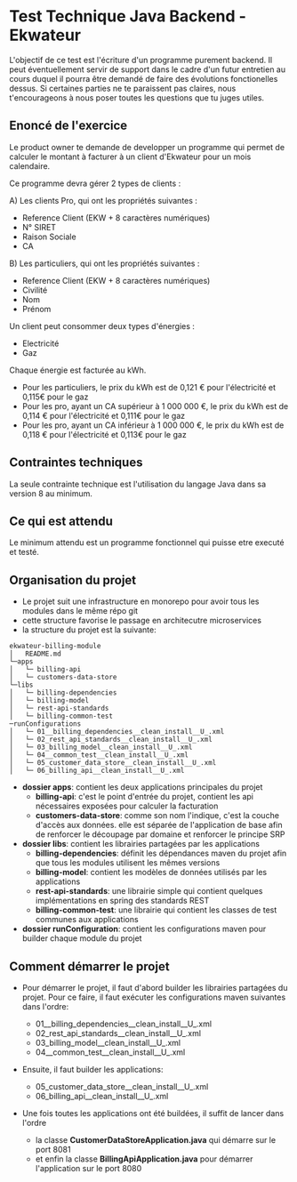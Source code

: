 # Test Technique Java Backend - Ekwateur

L'objectif de ce test est l'écriture d'un programme purement backend. Il peut éventuellement servir de support dans le cadre 
d'un futur entretien au cours duquel il pourra être demandé de faire des évolutions fonctionelles dessus. Si certaines parties
ne te paraissent pas claires, nous t'encourageons à nous poser toutes les questions que tu juges utiles.

## Enoncé de l'exercice
Le product owner te demande de developper un programme qui permet de calculer le montant à facturer à un client d'Ekwateur pour 
un mois calendaire.

Ce programme devra gérer 2 types de clients :

A) Les clients Pro, qui ont les propriétés suivantes :
- Reference Client (EKW + 8 caractères numériques)
- N° SIRET
- Raison Sociale
- CA

B) Les particuliers, qui ont les propriétés suivantes :
- Reference Client (EKW + 8 caractères numériques)
- Civilité
- Nom
- Prénom

Un client peut consommer deux types d'énergies :
- Electricité
- Gaz

Chaque énergie est facturée au kWh.
- Pour les particuliers, le prix du kWh est de 0,121 € pour l'électricité et 0,115€ pour le gaz
- Pour les pro, ayant un CA supérieur à 1 000 000 €, le prix du kWh est de 0,114 € pour l'électricité et 0,111€ pour le gaz
- Pour les pro, ayant un CA inférieur à 1 000 000 €, le prix du kWh est de 0,118 € pour l'électricité et 0,113€ pour le gaz

## Contraintes techniques
La seule contrainte technique est l'utilisation du langage Java dans sa version 8 au minimum.

## Ce qui est attendu
Le minimum attendu est un programme fonctionnel qui puisse etre executé et testé.

## Organisation du projet
- Le projet suit une infrastructure en monorepo pour avoir tous les modules dans le même répo git
- cette structure favorise le passage en architecutre microservices
- la structure du projet est la suivante:
```
ekwateur-billing-module
│   README.md
└─apps
│   └─ billing-api
│   └─ customers-data-store
└─libs
│   └─ billing-dependencies
│   └─ billing-model
│   └─ rest-api-standards
│   └─ billing-common-test
─runConfigurations
│   └─ 01__billing_dependencies__clean_install__U_.xml
│   └─ 02_rest_api_standards__clean_install__U_.xml
│   └─ 03_billing_model__clean_install__U_.xml
│   └─ 04__common_test__clean_install__U_.xml
│   └─ 05_customer_data_store__clean_install__U_.xml
│   └─ 06_billing_api__clean_install__U_.xml
```
- **dossier apps**: contient les deux applications principales du projet 
  - **billing-api**: c'est le point d'entrée du projet, contient les api nécessaires exposées pour calculer la facturation
  - **customers-data-store**: comme son nom l'indique, c'est la couche d'accès aux données. elle est séparée de l'application de base afin de renforcer le découpage par domaine et renforcer le principe SRP 
- **dossier libs**: contient les librairies partagées par les applications
  - **billing-dependencies**: définit les dépendances maven du projet afin que tous les modules utilisent les mêmes versions
  - **billing-model**: contient les modèles de données utilisés par les applications
  - **rest-api-standards**: une librairie simple qui contient quelques implémentations en spring des standards REST
  - **billing-common-test**: une librairie qui contient les classes de test communes aux applications
 - **dossier runConfiguration**: contient les configurations maven pour builder chaque module du projet

## Comment démarrer le projet
- Pour démarrer le projet, il faut d'abord builder les librairies partagées du projet.
 Pour ce faire, il faut exécuter les configurations maven suivantes dans l'ordre:
  - 01__billing_dependencies__clean_install__U_.xml
  - 02_rest_api_standards__clean_install__U_.xml
  - 03_billing_model__clean_install__U_.xml
  - 04__common_test__clean_install__U_.xml
- Ensuite, il faut builder les applications:
  - 05_customer_data_store__clean_install__U_.xml
  - 06_billing_api__clean_install__U_.xml


- Une fois toutes les applications ont été buildées, il suffit de lancer dans l'ordre
  - la classe **CustomerDataStoreApplication.java** qui démarre sur le port 8081
  - et enfin la classe **BillingApiApplication.java** pour démarrer l'application sur le port 8080

  
